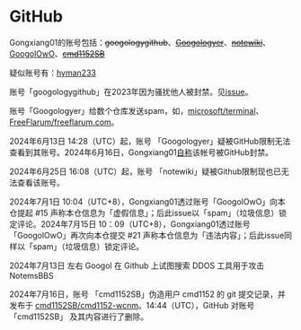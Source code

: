 # GitHub

Gongxiang01的账号包括：~~googologygithub~~、~~[Googologyer](https://web.archive.org/web/20240609235317/https://github.com/Googologyer)~~、~~[notewiki](https://web.archive.org/web/20240609235322/https://github.com/notewiki)~~、[GoogolOwO](https://github.com/GoogolOwO)、~~[cmd1152SB](https://web.archive.org/web/20240716131339/https://github.com/cmd1152SB)~~

疑似账号有：[hyman233](https://github.com/hyman233)

账号「googologygithub」在2023年因为骚扰他人被封禁。见[issue](https://github.com/ZauberViolino/Gongxiang01/issues/16)。

账号「Googologyer」给数个仓库发送spam，如，[microsoft/terminal](https://web.archive.org/web/20240609151836/https://github.com/microsoft/terminal/pull/17350)、[FreeFlarum/freeflarum.com](https://web.archive.org/web/20240609151901/https://github.com/FreeFlarum/freeflarum.com/pull/472)。

2024年6月13日 14:28（UTC）起，账号 「Googologyer」疑被GitHub限制无法查看到其账号。2024年6月16日，Gongxiang01[自称](https://github.com/notewiki/notewiki.github.io/commit/292d06d063a2605be32e92fa24fded60f5dd70e8)该帐号被GitHub封禁。

2024年6月25日 16:08（UTC）起，账号 「notewiki」疑被Github限制现也已无法查看该账号。

2024年7月1日 10:04（UTC+8），Gongxiang01透过账号「GoogolOwO」向本仓提起 #15 声称本仓信息为「虚假信息」；后此issue以「spam」（垃圾信息）锁定评论。2024年7月15日 10：09（UTC+8），Gongxiang01透过账号「GoogolOwO」再次向本仓提交 #21 声称本仓信息为「违法内容」；后此issue同样以「spam」（垃圾信息）锁定评论。

2024年7月13日 左右 Googol 在 Github 上试图搜索 DDOS 工具用于攻击 NotemsBBS


2024年7月16日，账号 「cmd1152SB」伪造用户 cmd1152 的 git 提交记录，并发布于 [cmd1152SB/cmd1152-wcnm](https://web.archive.org/web/20240716130049/https://github.com/cmd1152SB/cmd1152-wcnm)。14:44（UTC），GitHub 对账号 「cmd1152SB」 及其内容进行了删除。
